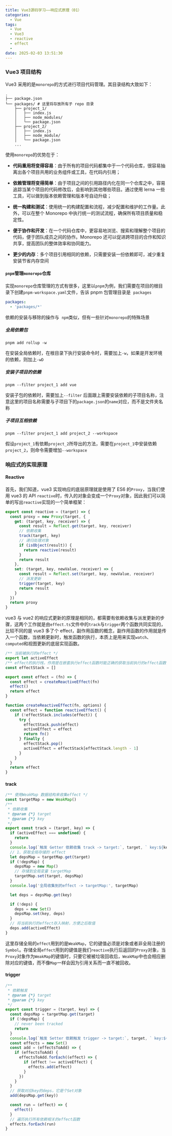 ```yaml
---
title: Vue3源码学习——响应式原理（01）
categories:
  - Vue
tags:
  - Vue
  - Vue3
  - reactive
  - effect
  - 
date: 2025-02-03 13:51:30
---
```


### Vue3 项目结构

Vue3 采用的是`monorepo`的方式进行项目代码管理。其目录结构大致如下：

```
.
├── package.json
└── packages/ # 这里将存放所有子 repo 目录
    ├── project_1/
    │   ├── index.js
    │   ├── node_modules/
    │   └── package.json
    ├── project_2/
    │   ├── index.js
    │   ├── node_module/
    │   └── package.json
    ...
```

使用`monorepo`的优势在于：

- **代码重用将变得容易**：由于所有的项目代码都集中于一个代码仓库，很容易抽离出各个项目共用的业务组件或工具，在代码内引用；

- **依赖管理将变得简单**：由于项目之间的引用路径内化在同一个仓库之中，容易追踪当某个项目的代码修改后，会影响到其他哪些项目。通过使用 lerna 一些工具，可以做到版本依赖管理和版本号自动升级；

- **统一构建和测试**：使用统一的构建配置和流程，减少配置和维护的工作量。此外，可以在整个 Monorepo 中执行统一的测试流程，确保所有项目质量和稳定性。

- **便于协作和开发**：在一个代码仓库中，更容易地浏览、搜索和理解整个项目的代码，便于团队成员之间的协作。Monorepo 还可以促进跨项目的合作和知识共享，提高团队的整体效率和协同能力。

- **更少的内存**：多个项目引用相同的依赖，只需要安装一份依赖即可，减少重复安装节省内存空间

#### `pnpm`管理`monorepo`仓库

实现`monorepo`仓库管理的方式有很多，这里以`pnpm`为例，我们需要在项目的根目录下创建`pnpm-workspace.yaml`文件，告诉 pnpm 包管理目录是  `packages`

```yaml
packages:
  - 'packages/*'
```

依赖的安装与移除的操作与  `npm`类似，但有一些针对`monorepo`的特殊场景

##### 全局依赖包

```
pnpm add rollup -w
```

在安装全局依赖时，在根目录下执行安装命令时，需要加上`-w`，如果是开发环境的依赖，则加上`-wD`

##### 安装子项目的依赖

```
pnpm --filter project_1 add vue
```

安装子包的依赖时，需要加上`--filter` 后面跟上需要安装依赖的子项目名称，注意这里的项目名称需要与子项目下的`package.json`的`name`对应，而不是文件夹名称

##### 子项目互相依赖

```
pnpm --filter project_1 add project_2 --workspace
```

假设`project_1`有依赖`project_2`所导出的方法，需要在`project_1`中安装依赖`project_2`，则命令需要增加`--workspace`

### 响应式的实现原理

#### Reactive

首先，我们知道，vue3 实现响应的底层原理就是使用了 ES6 的`Proxy`，当我们使用 vue3 的 API `reactive`时，传入的对象会变成一个`Proxy`对象，因此我们可以简单的写出`reactive`实现的一个简单框架：

```js
export const reactive = (target) => {
  const proxy = new Proxy(target, {
    get: (target, key, receiver) => {
      const result = Reflect.get(target, key, receiver)
      // 依赖收集
      track(target, key)
      // 递归处理对象
      if (isObject(result)) {
        return reactive(result)
      }
      return result
    },
    set: (target, key, newValue, receiver) => {
      const result = Reflect.set(target, key, newValue, receiver)
      // 派发更新
      trigger(target, key)
      return result
    }
  })
  return proxy
}
```

vue3 与 vue2 的响应式更新的原理是相同的，都需要有依赖收集与派发更新的步骤，这两个工作就是由`effect.ts`文件中的`track`与`trigger`两个函数共同实现的，比较不同的是 vue3 多了个 effect，副作用函数的概念，副作用函数的作用就是传入一个函数，当依赖更新时，触发函数的执行，本质上是用来实现`watch`、`computed`和视图更新的底层实现函数。

```js
/** 当前被执行的effect */
export let activeEffect
/** effect的执行栈，作用是在嵌套执行effect函数时能正确的获取当前执行的effect函数 */
const effectStack = []

export const effect = (fn) => {
  const effect = createReactiveEffect(fn)
  effect()
  return effect
}

function createReactiveEffect(fn, options) {
  const effect = function reactiveEffect() {
    if (!effectStack.includes(effect)) {
      try {
        effectStack.push(effect)
        activeEffect = effect
        return fn()
      } finally {
        effectStack.pop()
        activeEffect = effectStack[effectStack.length - 1]
      }
    }
  }
  return effect
}
```

#### track

```js
/** 使用WeakMap 数据结构来收集effect */
const targetMap = new WeakMap()
/**
 * 依赖收集
 * @param {*} target
 * @param {*} key
 */
export const track = (target, key) => {
  if (activeEffect === undefined) {
    return
  }
  console.log(`触发 Getter 依赖收集 track -> target:`, target, ` key:${key}`)
  // 1、获取全局存储的 effect
  let depsMap = targetMap.get(target)
  if (!depsMap) {
    depsMap = new Map()
    // 存储到全局变量 targetMap
    targetMap.set(target, depsMap)
  }
  console.log('全局收集到的effect -> targetMap:', targetMap)

  let deps = depsMap.get(key)

  if (!deps) {
    deps = new Set()
    depsMap.set(key, deps)
  }
  // 将当前执行的effect存入映射，方便之后取值
  deps.add(activeEffect)
}
```

这里存储全局的`effect`用到的是`WeakMap`，它的键值必须是对象或者非全局注册的`Symbol`。存储全局`effect`用到的键值是我们`reactive`执行后返回的`Proxy`对象，当`Proxy`对象作为`WeakMap`的键值时，只要它被被垃圾回收后，`WeakMap`中也会相应删除对应的键值，而不像`Map`一样会因为引用关系而一直不被回收。

#### trigger

```js
/**
 * 依赖触发
 * @param {*} target
 * @param {*} key
 */
export const trigger = (target, key) => {
  const depsMap = targetMap.get(target)
  if (!depsMap) {
    // never been tracked
    return
  }
  console.log(`触发 Setter 依赖触发 trigger -> target:`, target, ` key:${key}`)
  const effects = new Set()
  const add = (effectsToAdd) => {
    if (effectsToAdd) {
      effectsToAdd.forEach((effect) => {
        if (effect !== activeEffect) {
          effects.add(effect)
        }
      })
    }
  }
  // 获取对应key的deps，它是个Set对象
  add(depsMap.get(key))

  const run = (effect) => {
    effect()
  }
  // 遍历执行所有依赖相关的effect函数
  effects.forEach(run)
}
```
